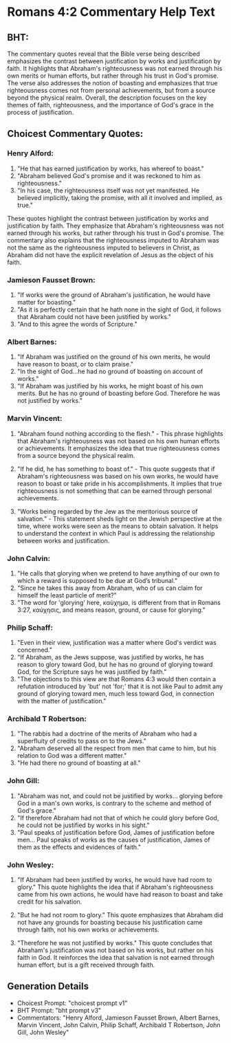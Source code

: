 # Romans 4:2 Commentary Help Text

## BHT:
The commentary quotes reveal that the Bible verse being described emphasizes the contrast between justification by works and justification by faith. It highlights that Abraham's righteousness was not earned through his own merits or human efforts, but rather through his trust in God's promise. The verse also addresses the notion of boasting and emphasizes that true righteousness comes not from personal achievements, but from a source beyond the physical realm. Overall, the description focuses on the key themes of faith, righteousness, and the importance of God's grace in the process of justification.

## Choicest Commentary Quotes:
### Henry Alford:
1. "He that has earned justification by works, has whereof to boast." 
2. "Abraham believed God's promise and it was reckoned to him as righteousness."
3. "In his case, the righteousness itself was not yet manifested. He believed implicitly, taking the promise, with all it involved and implied, as true."

These quotes highlight the contrast between justification by works and justification by faith. They emphasize that Abraham's righteousness was not earned through his works, but rather through his trust in God's promise. The commentary also explains that the righteousness imputed to Abraham was not the same as the righteousness imputed to believers in Christ, as Abraham did not have the explicit revelation of Jesus as the object of his faith.

### Jamieson Fausset Brown:
1. "If works were the ground of Abraham's justification, he would have matter for boasting."
2. "As it is perfectly certain that he hath none in the sight of God, it follows that Abraham could not have been justified by works."
3. "And to this agree the words of Scripture."

### Albert Barnes:
1. "If Abraham was justified on the ground of his own merits, he would have reason to boast, or to claim praise."
2. "In the sight of God...he had no ground of boasting on account of works."
3. "If Abraham was justified by his works, he might boast of his own merits. But he has no ground of boasting before God. Therefore he was not justified by works."

### Marvin Vincent:
1. "Abraham found nothing according to the flesh." - This phrase highlights that Abraham's righteousness was not based on his own human efforts or achievements. It emphasizes the idea that true righteousness comes from a source beyond the physical realm.

2. "If he did, he has something to boast of." - This quote suggests that if Abraham's righteousness was based on his own works, he would have reason to boast or take pride in his accomplishments. It implies that true righteousness is not something that can be earned through personal achievements.

3. "Works being regarded by the Jew as the meritorious source of salvation." - This statement sheds light on the Jewish perspective at the time, where works were seen as the means to obtain salvation. It helps to understand the context in which Paul is addressing the relationship between works and justification.

### John Calvin:
1. "He calls that glorying when we pretend to have anything of our own to which a reward is supposed to be due at God’s tribunal."
2. "Since he takes this away from Abraham, who of us can claim for himself the least particle of merit?"
3. "The word for 'glorying' here, καύχημα, is different from that in Romans 3:27, καύχησις, and means reason, ground, or cause for glorying."

### Philip Schaff:
1. "Even in their view, justification was a matter where God's verdict was concerned."
2. "If Abraham, as the Jews suppose, was justified by works, he has reason to glory toward God, but he has no ground of glorying toward God, for the Scripture says he was justified by faith."
3. "The objections to this view are that Romans 4:3 would then contain a refutation introduced by 'but' not 'for;' that it is not like Paul to admit any ground of glorying toward men, much less toward God, in connection with the matter of justification."

### Archibald T Robertson:
1. "The rabbis had a doctrine of the merits of Abraham who had a superfluity of credits to pass on to the Jews." 
2. "Abraham deserved all the respect from men that came to him, but his relation to God was a different matter." 
3. "He had there no ground of boasting at all."

### John Gill:
1. "Abraham was not, and could not be justified by works... glorying before God in a man's own works, is contrary to the scheme and method of God's grace." 
2. "If therefore Abraham had not that of which he could glory before God, he could not be justified by works in his sight." 
3. "Paul speaks of justification before God, James of justification before men... Paul speaks of works as the causes of justification, James of them as the effects and evidences of faith."

### John Wesley:
1. "If Abraham had been justified by works, he would have had room to glory." This quote highlights the idea that if Abraham's righteousness came from his own actions, he would have had reason to boast and take credit for his salvation.

2. "But he had not room to glory." This quote emphasizes that Abraham did not have any grounds for boasting because his justification came through faith, not his own works or achievements.

3. "Therefore he was not justified by works." This quote concludes that Abraham's justification was not based on his works, but rather on his faith in God. It reinforces the idea that salvation is not earned through human effort, but is a gift received through faith.


## Generation Details
- Choicest Prompt: "choicest prompt v1"
- BHT Prompt: "bht prompt v3"
- Commentators: "Henry Alford, Jamieson Fausset Brown, Albert Barnes, Marvin Vincent, John Calvin, Philip Schaff, Archibald T Robertson, John Gill, John Wesley"
